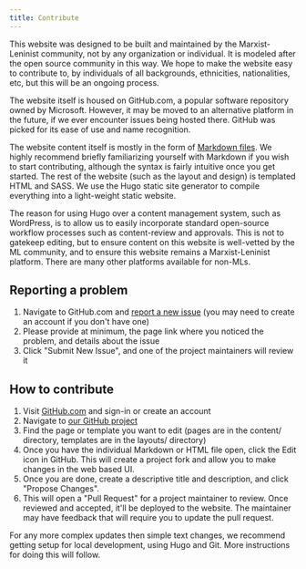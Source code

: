 ```yaml
---
title: Contribute
---
```


This website was designed to be built and maintained by the Marxist-Leninist community, not by any organization or individual. It is modeled after the open source community in this way. We hope to make the website easy to contribute to, by individuals of all backgrounds, ethnicities, nationalities, etc, but this will be an ongoing process.

The website itself is housed on GitHub.com, a popular software repository owned by Microsoft. However, it may be moved to an alternative platform in the future, if we ever encounter issues being hosted there. GitHub was picked for its ease of use and name recognition.

The website content itself is mostly in the form of [Markdown files](https://www.markdownguide.org/getting-started/). We highly recommend briefly familiarizing yourself with Markdown if you wish to start contributing, although the syntax is fairly intuitive once you get started. The rest of the website (such as the layout and design) is templated HTML and SASS. We use the Hugo static site generator to compile everything into a light-weight static website.

The reason for using Hugo over a content management system, such as WordPress, is to allow us to easily incorporate standard open-source workflow processes such as content-review and approvals. This is not to gatekeep editing, but to ensure content on this website is well-vetted by the ML community, and to ensure this website remains a Marxist-Leninist platform. There are many other platforms available for non-MLs.

## Reporting a problem

1. Navigate to GitHub.com and [report a new issue](https://github.com/ThisIsCad/mlcom/issues/new) (you may need to create an account if you don't have one)
2. Please provide at minimum, the page link where you noticed the problem, and details about the issue
3. Click "Submit New Issue", and one of the project maintainers will review it

## How to contribute

1. Visit [GitHub.com](https://github.com/) and sign-in or create an account
2. Navigate to [our GitHub project](https://github.com/ThisIsCad/mlcom/issues/new)
3. Find the page or template you want to edit (pages are in the content/ directory, templates are in the layouts/ directory)
4. Once you have the individual Markdown or HTML file open, click the Edit icon in GitHub. This will create a project fork and allow you to make changes in the web based UI. 
5. Once you are done, create a descriptive title and description, and click "Propose Changes". 
6. This will open a "Pull Request" for a project maintainer to review. Once reviewed and accepted, it'll be deployed to the website. The maintainer may have feedback that will require you to update the pull request.

For any more complex updates then simple text changes, we recommend getting setup for local development, using Hugo and Git. More instructions for doing this will follow.
